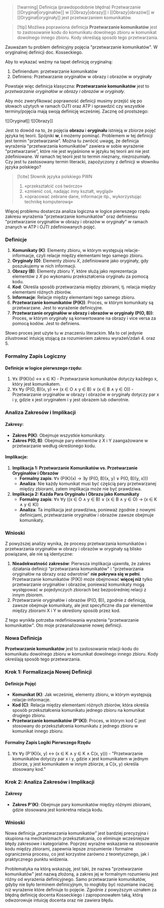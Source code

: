 > [!warning] Definicja (prawdopodobnie błędna) 
> Przetwarzanie [[Oryginał|oryginałów]] w [[Obrazy|obrazy]] i [[Obrazy|obrazów]] w [[Oryginał|oryginały]] jest przetwarzaniem komunikatów. 

> [!tip] Możliwa poprawiona definicja
> **Przetwarzanie komunikatów** jest to zastosowanie kodu do komunikatu dowolnego zbioru w komunikat dowolnego innego zbioru. Kody określają sposób tego przetwarzania.

Zauważam tu problem definicyjny pojęcia "przetwarzanie komunikatów". W oryginalnej definicji doc. Kosseckiego. 

Aby to wykazać weźmy na tapet definicję oryginalną:
1. Definiendum: przetwarzanie komunikatów
2. Definiens: Przetwarzanie oryginałów w obrazy i obrazów w oryginały

Powstaje więc definicja klasyczna:
**Przetwarzanie komunikatów** jest to *przetwarzanie oryginałów w obrazy i obrazów w oryginały*.

Aby móc zweryfikować poprawność definicji musimy przejść się po słowach użytych w ramach OJTI oraz ATP i sprawdzić czy wszystkie terminy/pojęcia mają swoją definicję wcześniej. 
Zacznę od prostszego:

![[Oryginał]]
![[Obrazy]]

Jest to dowód na to, że pojęcia **obrazu** i **oryginału** istnieją w zbiorze pojęć języka tej teorii.
Spójniki **w**, **i** możemy pominąć.
Problemem w tej definicji jest termin "przetwarzanie". 
Można tu zwrócić uwagę, że definicja wyrażenia "przetwarzania komunikatów" zawiera w sobie wyrażenie "przetwarzanie", które nie jest wyjaśnione w języku tej teorii ani nie jest zdefiniowane. W ramach tej teorii jest to termin nieznany, niezrozumiały. Czy jest tu zastosowany termin literacki, zapożyczony z definicji w słowniku języka polskiego?

> [!cite] Słownik języka polskiego PWN
> 1. «przekształcić coś twórczo»
> 2. «zmienić coś, nadając inny kształt, wygląd»
> 3. «opracować zebrane dane, informacje itp., wykorzystując technikę komputerową»

Więcej problemu dostarcza analiza logiczna w logice pierwszego rzędu zakresu wyrażenia "przetwarzanie komunikatów" oraz definiensu "przetwarzanie oryginałów w obrazy i obrazów w oryginały" w ramach znanych w ATP i OJTI zdefiniowanych pojęć.
### Definicje
1. **Komunikaty (K)**: Elementy zbioru, w którym występują relacje-informacje, czyli relacje między elementami tego samego zbioru.
2. **Oryginały (O)**: Elementy zbioru $X$, zdefiniowane jako oryginały, gdy poszukujemy w nich informacji.
3. **Obrazy (B)**: Elementy zbioru $Y$, które służą jako reprezentacja elementów z $X$ po wykonaniu przekształcenia oryginału za pomocą kodu.
4. **Kod**: Określa sposób przetwarzania między zbiorami, tj. relacja między elementami różnych zbiorów.
5. **Informacje**: Relacje między elementami tego samego zbioru.
6. **Przetwarzanie komunikatów (P(K))**: Proces, w którym komunikaty są przetwarzane. Jest to wyrażenie definicyjne.
7. **Przetwarzanie oryginałów w obrazy i obrazów w oryginały (P(O, B))**: Proces, w którym oryginały są konwertowane na obrazy i vice versa za pomocą kodów. Jest to definiens. 

Słowo proces jest użyte tu w znaczeniu literackim. Ma to cel jedynie zilustrować intuicję stojącą za rozumieniem zakresu wyrażeń/zdań 4. oraz 5. 
### Formalny Zapis Logiczny
#### Definicje w logice pierwszego rzędu:
1. ∀x (P(K)(x) ↔ x ∈ K) - Przetwarzanie komunikatów dotyczy każdego x, który jest komunikatem.
2. ∀x ∀y (P(O, B)(x, y) ↔ (x ∈ O ∧ y ∈ B) ∨ (x ∈ B ∧ y ∈ O)) - Przetwarzanie oryginałów w obrazy i obrazów w oryginały dotyczy par x i y, gdzie x jest oryginałem i y jest obrazem lub odwrotnie.
### Analiza Zakresów i Implikacji
#### Zakresy:
- **Zakres P(K)**: Obejmuje wszystkie komunikaty.
- **Zakres P(O, B)**: Obejmuje pary elementów z X i Y zaangażowane w przetwarzanie według określonego kodu.
#### Implikacje:
1. **Implikacja 1: Przetwarzanie Komunikatów vs. Przetwarzanie Oryginałów i Obrazów**
   - **Formalny zapis**: ∀x (P(K)(x) → ∃y (P(O, B)(x, y) ∨ P(O, B)(y, x)))
   - **Analiza**: Nie każdy komunikat musi być częścią pary przetwarzanej między zbiorami, zatem implikacja może nie być prawdziwa.
2. **Implikacja 2: Każda Para Oryginału i Obrazu jako Komunikaty**
   - **Formalny zapis**: ∀x ∀y ((x ∈ O ∧ y ∈ B) ∨ (x ∈ B ∧ y ∈ O) → (x ∈ K ∧ y ∈ K))
   - **Analiza**: Ta implikacja jest prawdziwa, ponieważ zgodnie z nowymi definicjami, przetwarzanie oryginałów i obrazów zawsze obejmuje komunikaty.
### Wnioski
Z powyższej analizy wynika, że procesy przetwarzania komunikatów i przetwarzania oryginałów w obrazy i obrazów w oryginały są blisko powiązane, ale nie są identyczne:
1. **Nieadekwatność zakresów**: Pierwsza implikacja ujawniła, że zakres działania definicji "przetwarzania komunikatów" i "przetwarzania oryginałów na obrazy oraz odwrotnie" **nie pokrywa się w pełni**. Przetwarzanie komunikatów (P(K)) może obejmować **więcej niż** tylko przetwarzanie oryginałów i obrazów, ponieważ komunikaty mogą występować w pojedynczych zbiorach bez bezpośredniej relacji z innym zbiorem.
2. Przetwarzanie oryginałów i obrazów (P(O, B)), zgodnie z definicją, zawsze obejmuje komunikaty, ale jest specyficzne dla par elementów między zbiorami X i Y w określony sposób przez kod.

Z tego wynikła potrzeba redefiniowania wyrażenia "przetwarzanie komunikatów".
Oto moje przeanalizowanie nowej definicji.
### Nowa Definicja
**Przetwarzanie komunikatów** jest to zastosowanie relacji-kodu do komunikatu dowolnego zbioru w komunikat dowolnego innego zbioru. Kody określają sposób tego przetwarzania.
### Krok 1: Formalizacja Nowej Definicji
#### Definicje Pojęć
- **Komunikat (K)**: Jak wcześniej, elementy zbioru, w którym występują relacje-informacje.
- **Kod (C)**: Relacja między elementami różnych zbiorów, która określa sposób przekształcenia komunikatu jednego zbioru na komunikat drugiego zbioru.
- **Przetwarzanie komunikatów (P'(K))**: Proces, w którym kod C jest stosowany do przekształcenia komunikatu z jednego zbioru w komunikat innego zbioru.
#### Formalny Zapis Logiki Pierwszego Rzędu
1. ∀x ∀y (P'(K)(x, y) ↔ (x ∈ K ∧ y ∈ K ∧ C(x, y))) - "Przetwarzanie komunikatów dotyczy par x i y, gdzie x jest komunikatem w jednym zbiorze, y jest komunikatem w innym zbiorze, a C(x, y) określa stosowany kod."
### Krok 2: Analiza Zakresów i Implikacji
#### Zakresy
- **Zakres P'(K)**: Obejmuje pary komunikatów między różnymi zbiorami, gdzie stosowana jest konkretna relacja kodu.

### Wnioski
Nowa definicja „przetwarzania komunikatów” jest bardziej precyzyjna i skupiona na mechanizmach przekształcania, co eliminuje wcześniejsze błędy zakresowe i kategorialne. Poprzez wyraźne wskazanie na stosowanie kodu między zbiorami, zapewnia lepsze zrozumienie i formalne ograniczenia procesu, co jest korzystne zarówno z teoretycznego, jak i praktycznego punktu widzenia.


Problematyka na którą wskazuję, jest taki, że nazwa "przetwarzanie komunikatów" jest nazwą złożoną, a zakres jej w formalnym rozumieniu jest różny od wyrażenia definicyjnego. Samo przetwarzanie komunikatów, gdyby nie było terminem definicyjnym, to mogłoby być rozumiane inaczej niż wyrażenie które definiuje to pojęcie. Zgodnie z powyższym uznałem za błędną definicję docenta Kosseckiego i zaproponowałem taką, którą odwzorowuje intuicję docenta oraz nie zawiera błędu.




